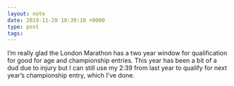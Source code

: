 ```yaml
---
layout: note
date: 2019-11-28 18:39:18 +0000
type: post
tags:
---
```


I’m really glad the London Marathon has a two year window for qualification for good for age and championship entries. This year has been a bit of a dud due to injury but I can still use my 2:39 from last year to qualify for next year’s championship entry, which I’ve done.

